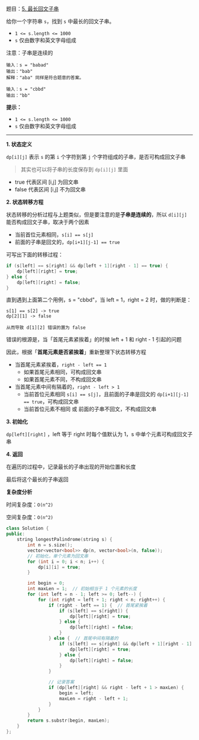题目：[5. 最长回文子串](https://leetcode-cn.com/problems/longest-palindromic-substring/)

给你一个字符串 `s`，找到 `s` 中最长的回文子串。

- `1 <= s.length <= 1000`
- `s` 仅由数字和英文字母组成

注意：子串是连续的

```
输入：s = "babad"
输出："bab"
解释："aba" 同样是符合题意的答案。

输入：s = "cbbd"
输出："bb"
```

**提示：**

- `1 <= s.length <= 1000`
- `s` 仅由数字和英文字母组成

---

**1. 状态定义**

`dp[i][j]` 表示 `s` 的第 `i` 个字符到第 `j` 个字符组成的子串，是否可构成回文子串

> 其实也可以将子串的长度保存到 `dp[i][j]` 里面

- true 代表区间 [i,j] 为回文串
- false 代表区间 [i,j] 不为回文串

**2. 状态转移方程**

状态转移的分析过程与上题类似，但是要注意的是**子串是连续的**，所以 `d[i][j]` 能否构成回文子串，取决于两个因素

- 当前首位元素相同，`s[i] == s[j]`
- 前面的子串是回文的，`dp[i+1][j-1] == true`

可写出下面的转移过程：

```cpp
if (s[left] == s[right] && dp[left + 1][right - 1] == true) {
    dp[left][right] = true;
} else {
    dp[left][right] = false;
}
```

直到遇到上面第二个用例，s = "cbbd"，当 left = 1，right = 2 时，做的判断是：

```
s[1] == s[2] -> true
dp[2][1] -> false

从而导致 d[1][2] 错误的置为 false
```

错误的根源是，当「首尾元素紧挨着」的时候 left + 1 和 right - 1 引起的问题

因此，根据「**首尾元素是否紧挨着**」重新整理下状态转移方程

- 当首尾元素紧挨着，`right - left == 1`
  - 如果首尾元素相同，可构成回文串
  - 如果首尾元素不同，不构成回文串
- 当首尾元素中间有隔着的，`right - left > 1`
  - 当前首位元素相同 `s[i] == s[j]`，且前面的子串是回文的 `dp[i+1][j-1] == true`，可构成回文串
  - 当前首位元素不相同 或 前面的子串不回文，不构成回文串

**3. 初始化**

`dp[left][right]` ，left 等于 right 时每个值默认为 1，s 中单个元素可构成回文子串

**4. 返回**

在遍历的过程中，记录最长的子串出现的开始位置和长度

最后将这个最长的子串返回

**复杂度分析**

时间复杂度：`O(n^2)`

空间复杂度：`O(n^2)`

```cpp
class Solution {
public:
    string longestPalindrome(string s) {
        int n = s.size();
        vector<vector<bool>> dp(n, vector<bool>(n, false));
        // 初始化，单个元素为回文串
        for (int i = 0; i < n; i++) {
            dp[i][i] = true;
        }

        int begin = 0;
        int maxLen = 1;  // 初始相当于 1 个元素的长度
        for (int left = n - 1; left >= 0; left--) {
            for (int right = left + 1; right < n; right++) {
                if (right - left == 1) {  // 首尾紧挨着
                    if (s[left] == s[right]) {
                        dp[left][right] = true;
                    } else {
                        dp[left][right] = false;
                    }
                } else {  // 首尾中间有隔着的
                    if (s[left] == s[right] && dp[left + 1][right - 1] == true) {
                        dp[left][right] = true;
                    } else {
                        dp[left][right] = false;
                    }
                }

                // 记录答案
                if (dp[left][right] && right - left + 1 > maxLen) {
                    begin = left;
                    maxLen = right - left + 1;
                }
            }
        }
        return s.substr(begin, maxLen);
    }
};
```

